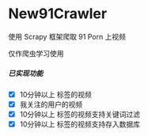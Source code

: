 # New91Crawler

使用 Scrapy 框架爬取 91 Porn 上视频

仅作爬虫学习使用

##### 已实现功能

- [x] 10分钟以上 标签的视频
- [x] 我关注的用户的视频
- [x] 10分钟以上 标签的视频支持关键词过滤
- [x] 10分钟以上 标签的视频支持存入数据库
